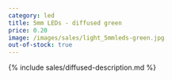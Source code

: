 ```yaml
---
category: led
title: 5mm LEDs - diffused green
price: 0.20
image: /images/sales/light_5mmleds-green.jpg
out-of-stock: true
---
```

{% include sales/diffused-description.md %}
